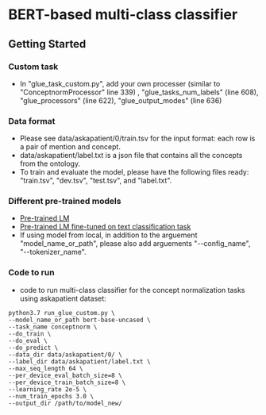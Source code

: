 #  BERT-based multi-class classifier

## Getting Started
### Custom task
 * In "glue_task_custom.py", add your own processer (similar to "ConceptnormProcessor" line 339) ,
 "glue_tasks_num_labels" (line 608), "glue_processors" (line 622), "glue_output_modes" (line 636)

### Data format
 * Please see data/askapatient/0/train.tsv for the input format: each row is a pair of mention and concept.
 * data/askapatient/label.txt is a json file that contains all the concepts from the ontology. 
 * To train and evaluate the model, please have the following files ready: "train.tsv", "dev.tsv", "test.tsv", and "label.txt".
 
### Different pre-trained models
 * [Pre-trained LM](https://huggingface.co/models?filter=pytorch)
 * [Pre-trained LM fine-tuned on text classification task](https://huggingface.co/models?filter=pytorch,text-classification)
 * If using model from local, in addition to the arguement "model_name_or_path",
 please also add arguements "--config_name", "--tokenizer_name".
 
 ### Code to run
* code to run multi-class classifier for the concept normalization tasks using askapatient dataset:
```
python3.7 run_glue_custom.py \
--model_name_or_path bert-base-uncased \
--task_name conceptnorm \
--do_train \
--do_eval \
--do_predict \
--data_dir data/askapatient/0/ \
--label_dir data/askapatient/label.txt \
--max_seq_length 64 \
--per_device_eval_batch_size=8 \
--per_device_train_batch_size=8 \
--learning_rate 2e-5 \
--num_train_epochs 3.0 \
--output_dir /path/to/model_new/
```